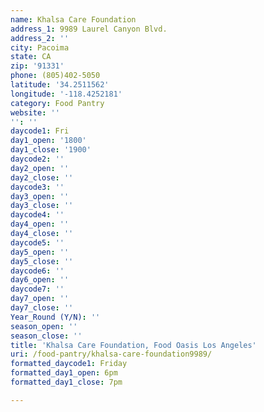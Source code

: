 ```yaml
---
name: Khalsa Care Foundation
address_1: 9989 Laurel Canyon Blvd.
address_2: ''
city: Pacoima
state: CA
zip: '91331'
phone: (805)402-5050
latitude: '34.2511562'
longitude: '-118.4252181'
category: Food Pantry
website: ''
'': ''
daycode1: Fri
day1_open: '1800'
day1_close: '1900'
daycode2: ''
day2_open: ''
day2_close: ''
daycode3: ''
day3_open: ''
day3_close: ''
daycode4: ''
day4_open: ''
day4_close: ''
daycode5: ''
day5_open: ''
day5_close: ''
daycode6: ''
day6_open: ''
daycode7: ''
day7_open: ''
day7_close: ''
Year_Round (Y/N): ''
season_open: ''
season_close: ''
title: 'Khalsa Care Foundation, Food Oasis Los Angeles'
uri: /food-pantry/khalsa-care-foundation9989/
formatted_daycode1: Friday
formatted_day1_open: 6pm
formatted_day1_close: 7pm

---
```

